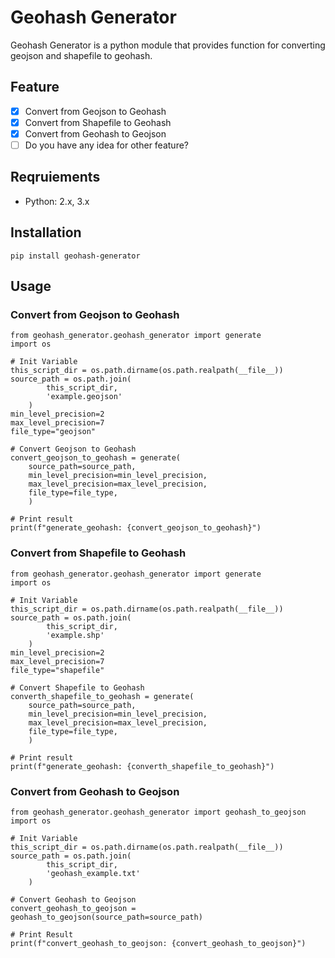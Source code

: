 # Geohash Generator
Geohash Generator is a python module that provides function for converting geojson and shapefile to geohash. 

## Feature
- [x] Convert from Geojson to Geohash
- [x] Convert from Shapefile to Geohash
- [x] Convert from Geohash to Geojson
- [ ] Do you have any idea for other feature?

## Reqruiements
- Python: 2.x, 3.x

## Installation
```
pip install geohash-generator
```

## Usage
### Convert from Geojson to Geohash
```
from geohash_generator.geohash_generator import generate
import os

# Init Variable
this_script_dir = os.path.dirname(os.path.realpath(__file__))
source_path = os.path.join(
        this_script_dir,
        'example.geojson'
    )
min_level_precision=2
max_level_precision=7
file_type="geojson"

# Convert Geojson to Geohash
convert_geojson_to_geohash = generate(
    source_path=source_path,
    min_level_precision=min_level_precision,
    max_level_precision=max_level_precision,
    file_type=file_type,
    )

# Print result
print(f"generate_geohash: {convert_geojson_to_geohash}")
```

### Convert from Shapefile to Geohash
```
from geohash_generator.geohash_generator import generate
import os

# Init Variable
this_script_dir = os.path.dirname(os.path.realpath(__file__))
source_path = os.path.join(
        this_script_dir,
        'example.shp'
    )
min_level_precision=2
max_level_precision=7
file_type="shapefile"

# Convert Shapefile to Geohash
converth_shapefile_to_geohash = generate(
    source_path=source_path,
    min_level_precision=min_level_precision,
    max_level_precision=max_level_precision,
    file_type=file_type,
    )

# Print result
print(f"generate_geohash: {converth_shapefile_to_geohash}")
```

### Convert from Geohash to Geojson
```
from geohash_generator.geohash_generator import geohash_to_geojson
import os

# Init Variable
this_script_dir = os.path.dirname(os.path.realpath(__file__))
source_path = os.path.join(
        this_script_dir,
        'geohash_example.txt'
    )

# Convert Geohash to Geojson
convert_geohash_to_geojson = geohash_to_geojson(source_path=source_path)

# Print Result
print(f"convert_geohash_to_geojson: {convert_geohash_to_geojson}")
```
